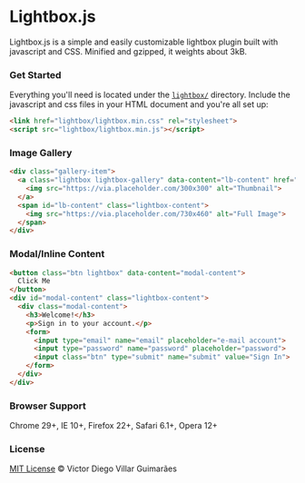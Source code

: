 # Lightbox.js #

Lightbox.js is a simple and easily customizable lightbox plugin built with javascript and CSS. Minified and gzipped, it weights about 3kB.

### Get Started ###

Everything you'll need is located under the [`lightbox/`](lightbox/) directory. Include the javascript and css files in your HTML document and you're all set up:

```html
<link href="lightbox/lightbox.min.css" rel="stylesheet">
<script src="lightbox/lightbox.min.js"></script>
```

### Image Gallery ###

```html
<div class="gallery-item">
  <a class="lightbox lightbox-gallery" data-content="lb-content" href="#">
    <img src="https://via.placeholder.com/300x300" alt="Thumbnail">
  </a>
  <span id="lb-content" class="lightbox-content">
    <img src="https://via.placeholder.com/730x460" alt="Full Image">
  </span>
</div>
```

### Modal/Inline Content ###

```html
<button class="btn lightbox" data-content="modal-content">
  Click Me
</button>
<div id="modal-content" class="lightbox-content">
  <div class="modal-content">
    <h3>Welcome!</h3>
    <p>Sign in to your account.</p>
    <form>
      <input type="email" name="email" placeholder="e-mail account">
      <input type="password" name="password" placeholder="password">
      <input class="btn" type="submit" name="submit" value="Sign In">
    </form>
  </div>
</div>
```

### Browser Support ###

Chrome 29+, IE 10+, Firefox 22+, Safari 6.1+, Opera 12+

### License ###

[MIT License](https://victordiego.mit-license.org/) © Victor Diego Villar Guimarães
